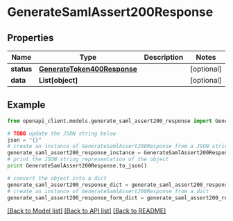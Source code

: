# GenerateSamlAssert200Response


## Properties
Name | Type | Description | Notes
------------ | ------------- | ------------- | -------------
**status** | [**GenerateToken400Response**](GenerateToken400Response.md) |  | [optional] 
**data** | **List[object]** |  | [optional] 

## Example

```python
from openapi_client.models.generate_saml_assert200_response import GenerateSamlAssert200Response

# TODO update the JSON string below
json = "{}"
# create an instance of GenerateSamlAssert200Response from a JSON string
generate_saml_assert200_response_instance = GenerateSamlAssert200Response.from_json(json)
# print the JSON string representation of the object
print GenerateSamlAssert200Response.to_json()

# convert the object into a dict
generate_saml_assert200_response_dict = generate_saml_assert200_response_instance.to_dict()
# create an instance of GenerateSamlAssert200Response from a dict
generate_saml_assert200_response_form_dict = generate_saml_assert200_response.from_dict(generate_saml_assert200_response_dict)
```
[[Back to Model list]](../README.md#documentation-for-models) [[Back to API list]](../README.md#documentation-for-api-endpoints) [[Back to README]](../README.md)


